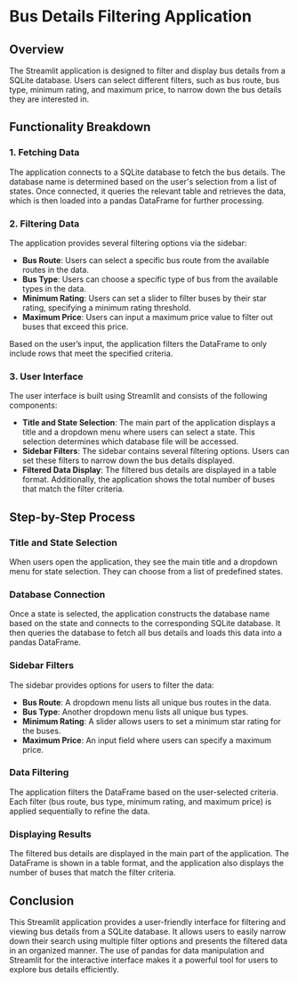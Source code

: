 # Bus Details Filtering Application

## Overview
The Streamlit application is designed to filter and display bus details from a SQLite database. Users can select different filters, such as bus route, bus type, minimum rating, and maximum price, to narrow down the bus details they are interested in.

## Functionality Breakdown

### 1. Fetching Data
The application connects to a SQLite database to fetch the bus details. The database name is determined based on the user's selection from a list of states. Once connected, it queries the relevant table and retrieves the data, which is then loaded into a pandas DataFrame for further processing.

### 2. Filtering Data
The application provides several filtering options via the sidebar:
- **Bus Route**: Users can select a specific bus route from the available routes in the data.
- **Bus Type**: Users can choose a specific type of bus from the available types in the data.
- **Minimum Rating**: Users can set a slider to filter buses by their star rating, specifying a minimum rating threshold.
- **Maximum Price**: Users can input a maximum price value to filter out buses that exceed this price.

Based on the user’s input, the application filters the DataFrame to only include rows that meet the specified criteria.

### 3. User Interface
The user interface is built using Streamlit and consists of the following components:
- **Title and State Selection**: The main part of the application displays a title and a dropdown menu where users can select a state. This selection determines which database file will be accessed.
- **Sidebar Filters**: The sidebar contains several filtering options. Users can set these filters to narrow down the bus details displayed.
- **Filtered Data Display**: The filtered bus details are displayed in a table format. Additionally, the application shows the total number of buses that match the filter criteria.

## Step-by-Step Process

### Title and State Selection
When users open the application, they see the main title and a dropdown menu for state selection. They can choose from a list of predefined states.

### Database Connection
Once a state is selected, the application constructs the database name based on the state and connects to the corresponding SQLite database. It then queries the database to fetch all bus details and loads this data into a pandas DataFrame.

### Sidebar Filters
The sidebar provides options for users to filter the data:
- **Bus Route**: A dropdown menu lists all unique bus routes in the data.
- **Bus Type**: Another dropdown menu lists all unique bus types.
- **Minimum Rating**: A slider allows users to set a minimum star rating for the buses.
- **Maximum Price**: An input field where users can specify a maximum price.

### Data Filtering
The application filters the DataFrame based on the user-selected criteria. Each filter (bus route, bus type, minimum rating, and maximum price) is applied sequentially to refine the data.

### Displaying Results
The filtered bus details are displayed in the main part of the application. The DataFrame is shown in a table format, and the application also displays the number of buses that match the filter criteria.

## Conclusion
This Streamlit application provides a user-friendly interface for filtering and viewing bus details from a SQLite database. It allows users to easily narrow down their search using multiple filter options and presents the filtered data in an organized manner. The use of pandas for data manipulation and Streamlit for the interactive interface makes it a powerful tool for users to explore bus details efficiently.

